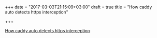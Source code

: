 +++
date = "2017-03-03T21:15:09+03:00"
draft = true
title = "How caddy auto detects https interception"

+++

<p><a href="https://text.sourcegraph.com/how-caddy-auto-detects-https-interception-3ca1ad691f95">How caddy auto detects https interception</a></p>
